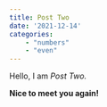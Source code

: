 ```yaml
---
title: Post Two
date: '2021-12-14'
categories:
    - "numbers"
    - "even"
---
```


Hello, I am _Post Two._

**Nice to meet you again!**
